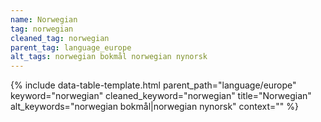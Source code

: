 ```yaml
---
name: Norwegian
tag: norwegian
cleaned_tag: norwegian
parent_tag: language_europe
alt_tags: norwegian bokmål norwegian nynorsk
---
```


{% include data-table-template.html 
  parent_path="language/europe" 
  keyword="norwegian" 
  cleaned_keyword="norwegian" 
  title="Norwegian"
  alt_keywords="norwegian bokmål|norwegian nynorsk"
  context=""
%}

